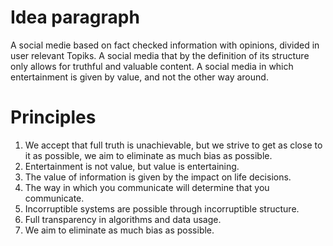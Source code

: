 # Idea paragraph
A social medie based on fact checked information with opinions, divided in user relevant Topiks. A social media that by the definition of its structure only allows for truthful and valuable content. A social media in which entertainment is given by value, and not the other way around. 
# Principles
1. We accept that full truth is unachievable, but we strive to get as close to it as possible, we aim to eliminate as much bias as possible.
2. Entertainment is not value, but value is entertaining.
3. The value of information is given by the impact on life decisions.
4. The way in which you communicate will determine that you communicate.
5. Incorruptible systems are possible through incorruptible structure. 
6. Full transparency in algorithms and data usage.
7. We aim to eliminate as much bias as possible.
